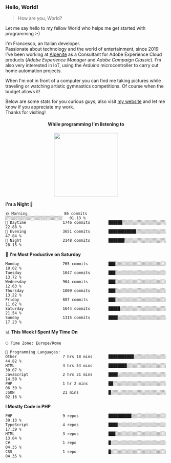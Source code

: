 ### Hello, World!

> How are you, World?

Let me say hello to my fellow World who helps me get started with programming :-)

I'm Francesco, an Italian developer.  
Passionate about technology and the world of entertainment, since 2019 I've been working at [Alpenite](https://www.alpenite.com) as a Consultant for Adobe Experience Cloud products (*Adobe Experience Manager* and *Adobe Campaign Classic*). I'm also very interested in IoT, using the *Arduino* microcontroller to carry out home automation projects.

When I'm not in front of a computer you can find me taking pictures while traveling or watching artistic gymnastics competitions. Of course when the budget allows it!

Below are some stats for you curious guys; also visit [my website](https://www.francescorega.eu) and let me know if you appreciate my work.  
Thanks for visiting!

<div align="center">
  <h4>While programming I'm listening to</h4>
  <a href="https://apps.francescorega.eu/now-playing/11147232609" target="_blank"><img src="https://apps.francescorega.eu/now-playing/11147232609" width="200"></a>
</div>

<!--START_SECTION:waka-->
**I'm a Night 🦉** 

```text
🌞 Morning                86 commits          ░░░░░░░░░░░░░░░░░░░░░░░░░   01.13 % 
🌆 Daytime                1746 commits        ██████░░░░░░░░░░░░░░░░░░░   22.88 % 
🌃 Evening                3651 commits        ████████████░░░░░░░░░░░░░   47.84 % 
🌙 Night                  2148 commits        ███████░░░░░░░░░░░░░░░░░░   28.15 % 
```
📅 **I'm Most Productive on Saturday** 

```text
Monday                   765 commits         ███░░░░░░░░░░░░░░░░░░░░░░   10.02 % 
Tuesday                  1047 commits        ███░░░░░░░░░░░░░░░░░░░░░░   13.72 % 
Wednesday                964 commits         ███░░░░░░░░░░░░░░░░░░░░░░   12.63 % 
Thursday                 1009 commits        ███░░░░░░░░░░░░░░░░░░░░░░   13.22 % 
Friday                   887 commits         ███░░░░░░░░░░░░░░░░░░░░░░   11.62 % 
Saturday                 1644 commits        █████░░░░░░░░░░░░░░░░░░░░   21.54 % 
Sunday                   1315 commits        ████░░░░░░░░░░░░░░░░░░░░░   17.23 % 
```


📊 **This Week I Spent My Time On** 

```text
🕑︎ Time Zone: Europe/Rome

💬 Programming Languages: 
Other                    7 hrs 18 mins       ███████████░░░░░░░░░░░░░░   44.82 % 
HTML                     4 hrs 54 mins       ████████░░░░░░░░░░░░░░░░░   30.07 % 
JavaScript               2 hrs 21 mins       ████░░░░░░░░░░░░░░░░░░░░░   14.50 % 
PHP                      1 hr 2 mins         ██░░░░░░░░░░░░░░░░░░░░░░░   06.39 % 
JSON                     21 mins             █░░░░░░░░░░░░░░░░░░░░░░░░   02.16 % 
```

**I Mostly Code in PHP** 

```text
PHP                      9 repos             ██████████░░░░░░░░░░░░░░░   39.13 % 
TypeScript               4 repos             ████░░░░░░░░░░░░░░░░░░░░░   17.39 % 
HTML                     3 repos             ███░░░░░░░░░░░░░░░░░░░░░░   13.04 % 
C#                       1 repo              █░░░░░░░░░░░░░░░░░░░░░░░░   04.35 % 
CSS                      1 repo              █░░░░░░░░░░░░░░░░░░░░░░░░   04.35 % 
```




<!--END_SECTION:waka-->
